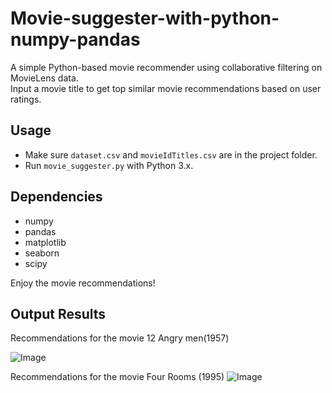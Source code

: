 # Movie-suggester-with-python-numpy-pandas
A simple Python-based movie recommender using collaborative filtering on MovieLens data.  
Input a movie title to get top similar movie recommendations based on user ratings.

## Usage
- Make sure `dataset.csv` and `movieIdTitles.csv` are in the project folder.  
- Run `movie_suggester.py` with Python 3.x.

## Dependencies
- numpy  
- pandas  
- matplotlib  
- seaborn  
- scipy

Enjoy the movie recommendations!

## Output Results
Recommendations for the movie 12 Angry men(1957)

![Image](https://github.com/user-attachments/assets/49ce48f9-3af7-4fcc-be4f-3b0c9d6ea066)

Recommendations for the movie Four Rooms (1995)
![Image](https://github.com/user-attachments/assets/980f1137-a010-4891-bc4c-b5fbb946ef75)
